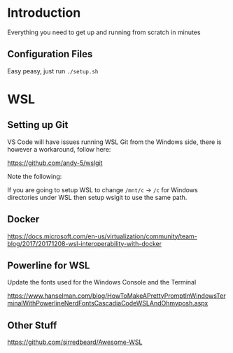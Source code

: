 # Introduction

Everything you need to get up and running from scratch in minutes

## Configuration Files

Easy peasy, just run `./setup.sh`

# WSL

## Setting up Git

VS Code will have issues running WSL Git from the Windows side, there
is however a workaround, follow here:

https://github.com/andy-5/wslgit

Note the following:

If you are going to setup WSL to change `/mnt/c` -> `/c`  for Windows directories
under WSL then setup wslgit to use the same path.

## Docker

https://docs.microsoft.com/en-us/virtualization/community/team-blog/2017/20171208-wsl-interoperability-with-docker

## Powerline for WSL

Update the fonts used for the Windows Console and the Terminal

https://www.hanselman.com/blog/HowToMakeAPrettyPromptInWindowsTerminalWithPowerlineNerdFontsCascadiaCodeWSLAndOhmyposh.aspx

## Other Stuff

https://github.com/sirredbeard/Awesome-WSL

